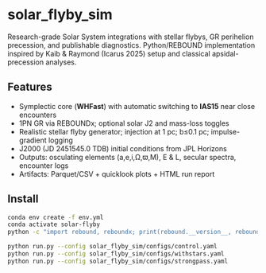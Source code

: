 # solar_flyby_sim

Research-grade Solar System integrations with stellar flybys, GR perihelion precession, and publishable diagnostics. Python/REBOUND implementation inspired by Kaib & Raymond (Icarus 2025) setup and classical apsidal-precession analyses.

## Features
- Symplectic core (**WHFast**) with automatic switching to **IAS15** near close encounters
- 1PN GR via REBOUNDx; optional solar J2 and mass-loss toggles
- Realistic stellar flyby generator; injection at 1 pc; b≤0.1 pc; impulse-gradient logging
- J2000 (JD 2451545.0 TDB) initial conditions from JPL Horizons
- Outputs: osculating elements (a,e,i,Ω,ϖ,M), E & L, secular spectra, encounter logs
- Artifacts: Parquet/CSV + quicklook plots + HTML run report

## Install
```bash
conda env create -f env.yml
conda activate solar-flyby
python -c "import rebound, reboundx; print(rebound.__version__, reboundx.__version__)"

python run.py --config solar_flyby_sim/configs/control.yaml
python run.py --config solar_flyby_sim/configs/withstars.yaml
python run.py --config solar_flyby_sim/configs/strongpass.yaml